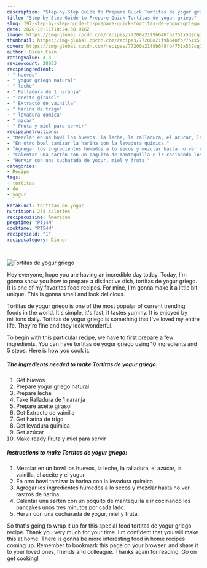 ```yaml
---
description: "Step-by-Step Guide to Prepare Quick Tortitas de yogur griego"
title: "Step-by-Step Guide to Prepare Quick Tortitas de yogur griego"
slug: 197-step-by-step-guide-to-prepare-quick-tortitas-de-yogur-griego
date: 2020-10-11T10:24:50.016Z
image: https://img-global.cpcdn.com/recipes/77200a21f9b648fb/751x532cq70/tortitas-de-yogur-griego-foto-principal.jpg
thumbnail: https://img-global.cpcdn.com/recipes/77200a21f9b648fb/751x532cq70/tortitas-de-yogur-griego-foto-principal.jpg
cover: https://img-global.cpcdn.com/recipes/77200a21f9b648fb/751x532cq70/tortitas-de-yogur-griego-foto-principal.jpg
author: Oscar Cain
ratingvalue: 4.3
reviewcount: 28053
recipeingredient:
- " huevos"
- " yogur griego natural"
- " leche"
- " Ralladura de 1 naranja"
- " aceite girasol"
- " Extracto de vainilla"
- " harina de trigo"
- " levadura qumica"
- " azcar"
- " Fruta y miel para servir"
recipeinstructions:
- "Mezclar en un bowl los huevos, la leche, la ralladura, el azúcar, la vainilla, el aceite y el yogur."
- "En otro bowl tamizar la harina con la levadura química."
- "Agregar los ingredientes húmedos a lo secos y mezclar hasta no ver rastros de harina."
- "Calentar una sartén con un poquito de mantequilla e ir cocinando los pancakes unos tres minutos por cada lado."
- "Hervir con una cucharada de yogur, miel y fruta."
categories:
- Recipe
tags:
- tortitas
- de
- yogur

katakunci: tortitas de yogur 
nutrition: 234 calories
recipecuisine: American
preptime: "PT14M"
cooktime: "PT54M"
recipeyield: "1"
recipecategory: Dinner

---
```



![Tortitas de yogur griego](https://img-global.cpcdn.com/recipes/77200a21f9b648fb/751x532cq70/tortitas-de-yogur-griego-foto-principal.jpg)

Hey everyone, hope you are having an incredible day today. Today, I'm gonna show you how to prepare a distinctive dish, tortitas de yogur griego. It is one of my favorites food recipes. For mine, I'm gonna make it a little bit unique. This is gonna smell and look delicious.

Tortitas de yogur griego is one of the most popular of current trending foods in the world. It's simple, it's fast, it tastes yummy. It is enjoyed by millions daily. Tortitas de yogur griego is something that I've loved my entire life. They're fine and they look wonderful.




To begin with this particular recipe, we have to first prepare a few ingredients. You can have tortitas de yogur griego using 10 ingredients and 5 steps. Here is how you cook it.

<!--inarticleads1-->

##### The ingredients needed to make Tortitas de yogur griego:

1. Get  huevos
1. Prepare  yogur griego natural
1. Prepare  leche
1. Take  Ralladura de 1 naranja
1. Prepare  aceite girasol
1. Get  Extracto de vainilla
1. Get  harina de trigo
1. Get  levadura química
1. Get  azúcar
1. Make ready  Fruta y miel para servir




<!--inarticleads2-->

##### Instructions to make Tortitas de yogur griego:

1. Mezclar en un bowl los huevos, la leche, la ralladura, el azúcar, la vainilla, el aceite y el yogur.
1. En otro bowl tamizar la harina con la levadura química.
1. Agregar los ingredientes húmedos a lo secos y mezclar hasta no ver rastros de harina.
1. Calentar una sartén con un poquito de mantequilla e ir cocinando los pancakes unos tres minutos por cada lado.
1. Hervir con una cucharada de yogur, miel y fruta.




So that's going to wrap it up for this special food tortitas de yogur griego recipe. Thank you very much for your time. I'm confident that you will make this at home. There is gonna be more interesting food in home recipes coming up. Remember to bookmark this page on your browser, and share it to your loved ones, friends and colleague. Thanks again for reading. Go on get cooking!
